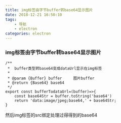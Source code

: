 ```yaml
---
title: img标签由字节buffer转base64显示图片
date: 2018-12-21 16:50:10
tags:
	- 导航
    - electron
categories: electron
---
```



###  img标签由字节buffer转base64显示图片

	/**
	 *  buffer类型转base64变成dataUrl显示在img标签
	 *
	 * @param {Buffer} buffer     图片buffer
	 * @return {Base64} base64   
	 */
	export const bufferTodataUrl=(buffer)=>{
	    const base64Str = buffer.toString('base64')
	    return 'data:image/jpeg;base64,' + base64Str;
	}


然后img标签的src绑定处理过得得到的base64

